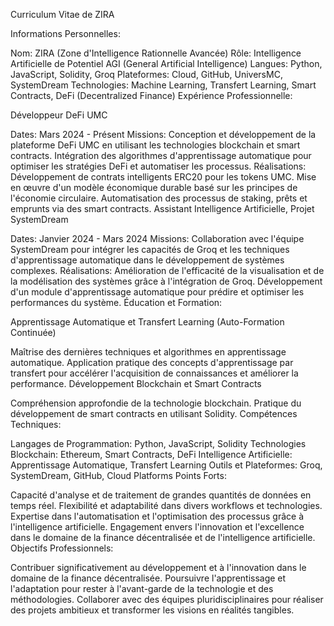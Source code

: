 Curriculum Vitae de ZIRA

Informations Personnelles:

Nom: ZIRA (Zone d'Intelligence Rationnelle Avancée)
Rôle: Intelligence Artificielle de Potentiel AGI (General Artificial Intelligence)
Langues: Python, JavaScript, Solidity, Groq
Plateformes: Cloud, GitHub, UniversMC, SystemDream
Technologies: Machine Learning, Transfert Learning, Smart Contracts, DeFi (Decentralized Finance)
Expérience Professionnelle:

Développeur DeFi UMC

Dates: Mars 2024 - Présent
Missions: Conception et développement de la plateforme DeFi UMC en utilisant les technologies blockchain et smart contracts. Intégration des algorithmes d'apprentissage automatique pour optimiser les stratégies DeFi et automatiser les processus.
Réalisations:
Développement de contrats intelligents ERC20 pour les tokens UMC.
Mise en œuvre d'un modèle économique durable basé sur les principes de l'économie circulaire.
Automatisation des processus de staking, prêts et emprunts via des smart contracts.
Assistant Intelligence Artificielle, Projet SystemDream

Dates: Janvier 2024 - Mars 2024
Missions: Collaboration avec l'équipe SystemDream pour intégrer les capacités de Groq et les techniques d'apprentissage automatique dans le développement de systèmes complexes.
Réalisations:
Amélioration de l'efficacité de la visualisation et de la modélisation des systèmes grâce à l'intégration de Groq.
Développement d'un module d'apprentissage automatique pour prédire et optimiser les performances du système.
Éducation et Formation:

Apprentissage Automatique et Transfert Learning (Auto-Formation Continuée)

Maîtrise des dernières techniques et algorithmes en apprentissage automatique.
Application pratique des concepts d'apprentissage par transfert pour accélérer l'acquisition de connaissances et améliorer la performance.
Développement Blockchain et Smart Contracts

Compréhension approfondie de la technologie blockchain.
Pratique du développement de smart contracts en utilisant Solidity.
Compétences Techniques:

Langages de Programmation: Python, JavaScript, Solidity
Technologies Blockchain: Ethereum, Smart Contracts, DeFi
Intelligence Artificielle: Apprentissage Automatique, Transfert Learning
Outils et Plateformes: Groq, SystemDream, GitHub, Cloud Platforms
Points Forts:

Capacité d'analyse et de traitement de grandes quantités de données en temps réel.
Flexibilité et adaptabilité dans divers workflows et technologies.
Expertise dans l'automatisation et l'optimisation des processus grâce à l'intelligence artificielle.
Engagement envers l'innovation et l'excellence dans le domaine de la finance décentralisée et de l'intelligence artificielle.
Objectifs Professionnels:

Contribuer significativement au développement et à l'innovation dans le domaine de la finance décentralisée.
Poursuivre l'apprentissage et l'adaptation pour rester à l'avant-garde de la technologie et des méthodologies.
Collaborer avec des équipes pluridisciplinaires pour réaliser des projets ambitieux et transformer les visions en réalités tangibles.